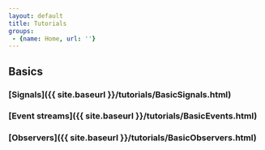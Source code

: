 ```yaml
---
layout: default
title: Tutorials
groups: 
 - {name: Home, url: ''}
---
```

## Basics

### [Signals]({{ site.baseurl }}/tutorials/BasicSignals.html)

### [Event streams]({{ site.baseurl }}/tutorials/BasicEvents.html)

### [Observers]({{ site.baseurl }}/tutorials/BasicObservers.html)